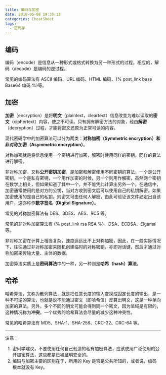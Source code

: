```yaml
---
title: 编码与加密
date: 2018-05-08 19:36:13
categories: CheatSheet
tags:
  - 密码学
---
```


## 编码

编码（encode）是信息从一种形式或格式转换为另一种形式的过程。相应的，解码（decode）是编码的逆过程。

常见的编码算法有 ASCII 编码、URL 编码、HTML 编码、{% post_link base Base64 编码 %}等。

## 加密

**加密**（encryption）是将**明文**（plaintext，cleartext）信息改变为难以读取的**密文**（ciphertext）内容，使之不可读。只有拥有解密方法的对象，经由**解密**（decryption）过程，才能将密文还原为正常可读的内容。

现代密码学中的加密算法可以分为两类：**对称加密（Symmetric encryption）**和**非对称加密（Asymmetric encryption）**。

对称加密就是将信息使用一个密钥进行加密，解密时使用同样的密钥，同样的算法进行解密。

非对称加密，又称**公开密钥加密**，是加密和解密使用不同密钥的算法，一个是公开密钥，一个是私有密钥，一个用作加密的时候，另一个则用作解密，虽然两个密钥在数学上相关，但如果知道了其中一个，并不能凭此计算出另外一个。在通信中，加密通常使用的是对方的公钥，当对方收到密文后可以使用自己的私钥解密。如果加密使用的是自己的私钥，则密文可由任何人解密，由此可验证该文件必定出自该用户，这亦称作**数字签名（Digital Signature）**。

常见的对称加密算法有 DES、3DES、AES、RC5 等。

常见的非对称加密算法有 {% post_link rsa RSA %}、DSA、ECDSA、Elgamal 等。

非对称加密在计算上相当复杂，速度远远比不上对称加密，因此，在一般实际情况下，往往通过非对称加密来随机创建临时的对称密钥，亦即对话键，然后才通过对称加密来传输大量、主体的数据。

加密算法实质上是**密码算法**中的一种，另一种则是**哈希（hash）算法**。
<!-- more -->
## 哈希

哈希算法，又称为散列算法，就是把任意长度的输入变换成固定长度的输出，是一种不可逆的算法，也就是说不能通过密文（即哈希值）反算出明文，这是一种单向加密的算法。另外，多个不同的明文可能会得到同一个密文，因为值域是有限的，这种情况称为**冲突**。一个优秀的哈希算法会尽量的减少这种冲突性。

常见的哈希算法有 MD5、SHA-1、SHA-256、CRC-32、CRC-64 等。

----

注意：

1. 密码学建议，不要使用任何自己创造的私有加密算法，应该使用广泛使用的公开加密算法，这些都是已被证明安全的。
2. 编码与加密主要的区别在于，所用的 Key 是否是公共所知的，或者说，编码根本就没有 Key。
